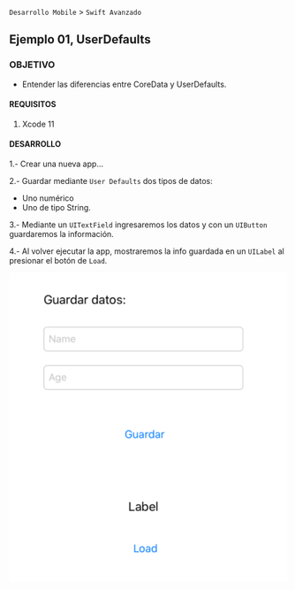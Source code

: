 
`Desarrollo Mobile` > `Swift Avanzado`

## Ejemplo 01, UserDefaults

### OBJETIVO

- Entender las diferencias entre CoreData y UserDefaults.

#### REQUISITOS

1. Xcode 11

#### DESARROLLO

1.- Crear una nueva app…

2.- Guardar mediante `User Defaults` dos tipos de datos:

- Uno numérico
- Uno de tipo String.

3.- Mediante un `UITextField` ingresaremos los datos y  con un `UIButton` guardaremos la información.

4.- Al volver ejecutar la app, mostraremos la info guardada en un `UILabel` al presionar el botón de `Load`.

![](1.png)

